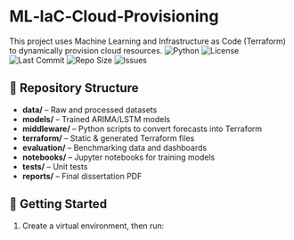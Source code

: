# ML‑IaC‑Cloud‑Provisioning

This project uses Machine Learning and Infrastructure as Code (Terraform) to dynamically provision cloud resources.
![Python](https://img.shields.io/badge/Python-3.8+-blue?logo=python)
![License](https://img.shields.io/github/license/summeet95/cost-optimization)
![Last Commit](https://img.shields.io/github/last-commit/summeet95/cost-optimization)
![Repo Size](https://img.shields.io/github/repo-size/summeet95/cost-optimization)
![Issues](https://img.shields.io/github/issues/summeet95/cost-optimization)

## 📁 Repository Structure
- **data/** – Raw and processed datasets  
- **models/** – Trained ARIMA/LSTM models  
- **middleware/** – Python scripts to convert forecasts into Terraform  
- **terraform/** – Static & generated Terraform files  
- **evaluation/** – Benchmarking data and dashboards  
- **notebooks/** – Jupyter notebooks for training models  
- **tests/** – Unit tests  
- **reports/** – Final dissertation PDF  

## 🚀 Getting Started
1. Create a virtual environment, then run:
